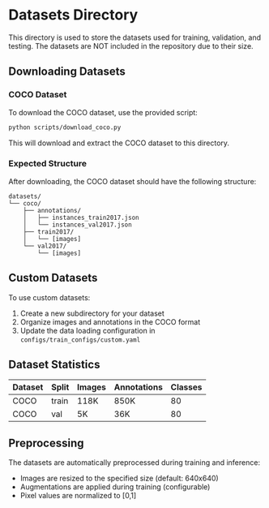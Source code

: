 # Datasets Directory

This directory is used to store the datasets used for training, validation, and testing. The datasets are NOT included in the repository due to their size.

## Downloading Datasets

### COCO Dataset

To download the COCO dataset, use the provided script:

```bash
python scripts/download_coco.py
```

This will download and extract the COCO dataset to this directory.

### Expected Structure

After downloading, the COCO dataset should have the following structure:

```
datasets/
└── coco/
    ├── annotations/
    │   ├── instances_train2017.json
    │   └── instances_val2017.json
    ├── train2017/
    │   └── [images]
    └── val2017/
        └── [images]
```

## Custom Datasets

To use custom datasets:

1. Create a new subdirectory for your dataset
2. Organize images and annotations in the COCO format
3. Update the data loading configuration in `configs/train_configs/custom.yaml`

## Dataset Statistics

| Dataset | Split | Images | Annotations | Classes |
|---------|-------|--------|------------|---------|
| COCO    | train | 118K   | 850K       | 80      |
| COCO    | val   | 5K     | 36K        | 80      |

## Preprocessing

The datasets are automatically preprocessed during training and inference:
- Images are resized to the specified size (default: 640x640)
- Augmentations are applied during training (configurable)
- Pixel values are normalized to [0,1] 
